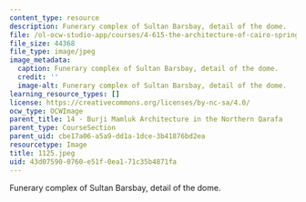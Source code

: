 ```yaml
---
content_type: resource
description: Funerary complex of Sultan Barsbay, detail of the dome.
file: /ol-ocw-studio-app/courses/4-615-the-architecture-of-cairo-spring-2002/43d075900760e51f0ea171c35b4871fa_1125.jpeg
file_size: 44368
file_type: image/jpeg
image_metadata:
  caption: Funerary complex of Sultan Barsbay, detail of the dome.
  credit: ''
  image-alt: Funerary complex of Sultan Barsbay, detail of the dome.
learning_resource_types: []
license: https://creativecommons.org/licenses/by-nc-sa/4.0/
ocw_type: OCWImage
parent_title: 14 - Burji Mamluk Architecture in the Northern Qarafa
parent_type: CourseSection
parent_uid: cbe17a06-a5a9-dd1a-1dce-3b41876bd2ea
resourcetype: Image
title: 1125.jpeg
uid: 43d07590-0760-e51f-0ea1-71c35b4871fa
---
```

Funerary complex of Sultan Barsbay, detail of the dome.